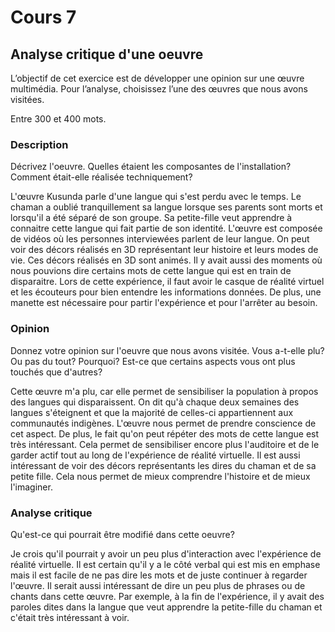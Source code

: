 # Cours 7
## Analyse critique d'une oeuvre

L’objectif de cet exercice est de développer une opinion sur une œuvre multimédia. Pour l’analyse, choisissez l’une des œuvres que nous avons visitées. 

Entre 300 et 400 mots. 

### Description
Décrivez l'oeuvre. Quelles étaient les composantes de l'installation? Comment était-elle réalisée techniquement? 

L'œuvre Kusunda parle d'une langue qui s'est perdu avec le temps. Le chaman a oublié tranquillement sa langue lorsque ses parents sont morts et lorsqu'il a été séparé de son groupe. Sa petite-fille veut apprendre à connaitre cette langue qui fait partie de son identité. L'œuvre est composée de vidéos où les personnes interviewées parlent de leur langue. On peut voir des décors réalisés en 3D représentant leur histoire et leurs modes de vie. Ces décors réalisés en 3D sont animés. Il y avait aussi des moments où nous pouvions dire certains mots de cette langue qui est en train de disparaitre. Lors de cette expérience, il faut avoir le casque de réalité virtuel et les écouteurs pour bien entendre les informations données. De plus, une manette est nécessaire pour partir l'expérience et pour l'arrêter au besoin. 

### Opinion
Donnez votre opinion sur l'oeuvre que nous avons visitée. Vous a-t-elle plu? Ou pas du tout? Pourquoi? Est-ce que certains aspects vous ont plus touchés que d'autres? 

Cette œuvre m'a plu, car elle permet de sensibiliser la population à propos des langues qui disparaissent. On dit qu'à chaque deux semaines des langues s'éteignent et que la majorité de celles-ci appartiennent aux communautés indigènes. L'œuvre nous permet de prendre conscience de cet aspect. De plus, le fait qu'on peut répéter des mots de cette langue est très intéressant. Cela permet de sensibiliser encore plus l'auditoire et de le garder actif tout au long de l'expérience de réalité virtuelle. Il est aussi intéressant de voir des décors représentants les dires du chaman et de sa petite fille. Cela nous permet de mieux comprendre l'histoire et de mieux l'imaginer. 

### Analyse critique
Qu'est-ce qui pourrait être modifié dans cette oeuvre? 

Je crois qu'il pourrait y avoir un peu plus d'interaction avec l'expérience de réalité virtuelle. Il est certain qu'il y a le côté verbal qui est mis en emphase mais il est facile de ne pas dire les mots et de juste continuer à regarder l'œuvre. Il serait aussi intéressant de dire un peu plus de phrases ou de chants dans cette œuvre. Par exemple, à la fin de l'expérience, il y avait des paroles dites dans la langue que veut apprendre la petite-fille du chaman et c'était très intéressant à voir.   
